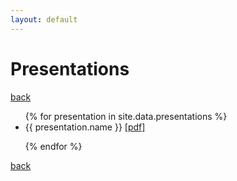 ```yaml
---
layout: default
---
```


# Presentations

[back](./)

<ul>
{% for presentation in site.data.presentations %}

<li> {{ presentation.name }} <a href="{{ presentation.file }}"> [pdf] </a> </li>

{% endfor %}
</ul>

[back](./)